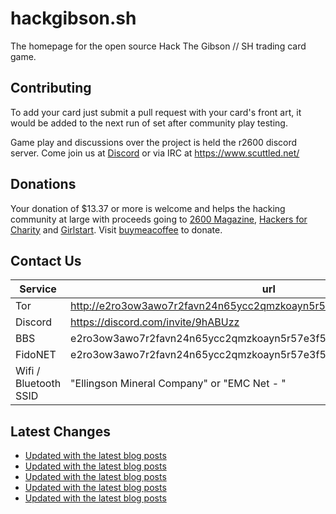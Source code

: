 # hackgibson.sh
The homepage for the open source Hack The Gibson // SH trading card game.


## Contributing

To add your card just submit a pull request with your card's front art, it would be added to the next run of set after community play testing.

Game play and discussions over the project is held the r2600 discord server. Come join us at [Discord](https://discord.com/invite/9hABUzz) or via IRC at https://www.scuttled.net/


## Donations

Your donation of $13.37 or more is welcome and helps the hacking community at large with proceeds going to [2600 Magazine](https://2600.com/), [Hackers for Charity](https://hackersforcharity.org) and [Girlstart](https://girlstart.org).  Visit [buymeacoffee](https://www.buymeacoffee.com/hackgibson.sh) to donate.


## Contact Us

Service | url
-|-
Tor | http://e2ro3ow3awo7r2favn24n65ycc2qmzkoayn5r57e3f56nvjwdcgg32ad.onion
Discord | https://discord.com/invite/9hABUzz
BBS | e2ro3ow3awo7r2favn24n65ycc2qmzkoayn5r57e3f56nvjwdcgg32ad.onion:23
FidoNET | e2ro3ow3awo7r2favn24n65ycc2qmzkoayn5r57e3f56nvjwdcgg32ad.onion:24554
Wifi / Bluetooth SSID | "Ellingson Mineral Company" or "EMC Net - <fidonet address>"

## Latest Changes
<!-- BLOG-POST-LIST:START -->
- [Updated with the latest blog posts](https://github.com/DFW2600/hackgibson.sh/commit/c796ce12f2add496560510fa2cbbe6affd27cde4)
- [Updated with the latest blog posts](https://github.com/DFW2600/hackgibson.sh/commit/a786b9a4ad7c67ce87f9a5250dfba755d0b98d24)
- [Updated with the latest blog posts](https://github.com/DFW2600/hackgibson.sh/commit/db7d620c908a10bfd0246cf5a7d66986df045241)
- [Updated with the latest blog posts](https://github.com/DFW2600/hackgibson.sh/commit/8dbeb42dd7cb2b4139c32ec1043131c19b956fb9)
- [Updated with the latest blog posts](https://github.com/DFW2600/hackgibson.sh/commit/a10a17e46a803fe3e80d62df6da50fd51db9f167)
<!-- BLOG-POST-LIST:END -->
